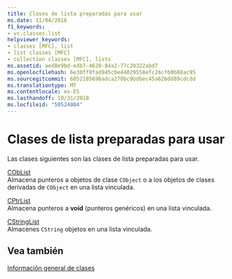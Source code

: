 ```yaml
---
title: Clases de lista preparadas para usar
ms.date: 11/04/2016
f1_keywords:
- vc.classes.list
helpviewer_keywords:
- classes [MFC], list
- list classes [MFC]
- collection classes [MFC], lists
ms.assetid: aed8e9bd-edb7-4620-84a2-77c20322abd7
ms.openlocfilehash: 6e30ff0fad945cbe44029558efc26cf60b88ac95
ms.sourcegitcommit: 6052185696adca270bc9bdbec45a626dd89cdcdd
ms.translationtype: MT
ms.contentlocale: es-ES
ms.lasthandoff: 10/31/2018
ms.locfileid: "50524004"
---
```

# <a name="ready-to-use-list-classes"></a>Clases de lista preparadas para usar

Las clases siguientes son las clases de lista preparadas para usar.

[CObList](../mfc/reference/coblist-class.md)<br/>
Almacena punteros a objetos de clase `CObject` o a los objetos de clases derivadas de `CObject` en una lista vinculada.

[CPtrList](../mfc/reference/cptrlist-class.md)<br/>
Almacena punteros a **void** (punteros genéricos) en una lista vinculada.

[CStringList](../mfc/reference/cstringlist-class.md)<br/>
Almacenes `CString` objetos en una lista vinculada.

## <a name="see-also"></a>Vea también

[Información general de clases](../mfc/class-library-overview.md)

